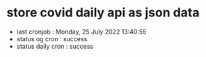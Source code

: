 # store covid daily api as json data

- last cronjob : Monday, 25 July 2022 13:40:55
- status og cron : success
- status daily cron : success
      
      